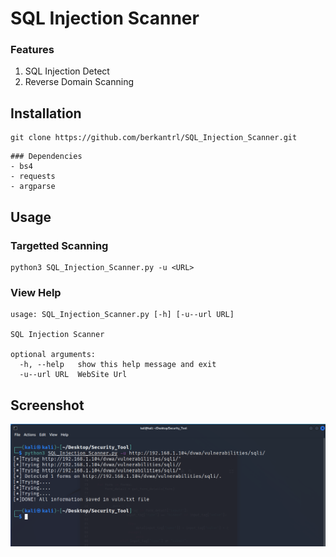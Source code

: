 # SQL Injection Scanner
### Features
1. SQL Injection Detect
2. Reverse Domain Scanning

## Installation 
```
git clone https://github.com/berkantrl/SQL_Injection_Scanner.git
```
```
### Dependencies
- bs4 
- requests
- argparse
```

## Usage

### Targetted Scanning
```
python3 SQL_Injection_Scanner.py -u <URL> 
```

### View Help
```
usage: SQL_Injection_Scanner.py [-h] [-u--url URL]

SQL Injection Scanner

optional arguments:
  -h, --help   show this help message and exit
  -u--url URL  WebSite Url
```

## Screenshot

![Image of Scanner](https://github.com/berkantrl/SQL_Injection_Scanner/blob/main/screenshots/Screenshot_2022-04-07_06_18_04.png)
